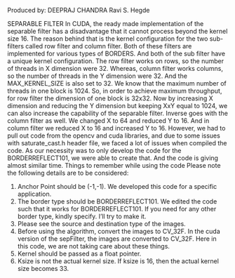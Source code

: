 Produced by:
DEEPRAJ CHANDRA
Ravi S. Hegde

SEPARABLE FILTER
In CUDA, the ready made implementation of the separable filter has a disadvantage that it cannot process beyond the kernel size 16. The reason behind that is the kernel configuration for the two sub-filters called row filter and column filter.
Both of these filters are implemented for various types of BORDERS. And both of the sub filter have a unique kernel configuration. 
The row filter works on rows, so the number of threads in X dimension were 32. Whereas, column filter works columns, so the number of threads in the Y dimension were 32. And the MAX_KERNEL_SIZE is also set to 32.
We know that the maximum number of threads in one block is 1024. So, in order to achieve maximum throughput, for row filter the dimension of one block is 32x32. Now by increasing X dimension and reducing the Y dimension but keeping XxY equal to 1024, we can also increase the capability of the separable filter. Inverse goes with the column filter as well. We changed X to 64 and reduced Y to 16. And in column filter we reduced X to 16 and increased Y to 16.
However, we had to pull out code from the opencv and cuda libraries, and due to some issues with saturate_cast.h header file, we faced a lot of issues when compiled the code. As our necessity was to only develop the code for the BORDERREFLECT101, we were able to create that. And the code is giving almost similar time.
Things to remember while using the code
Please note the following details are to be considered:
1.	Anchor Point should be (-1,-1). We developed this code for a specific application.
2.	The border type should be BORDERREFLECT101. We edited the code such that it works for BORDERREFLECT101. If you need for any other border type, kindly specify. I’ll try to make it.
3.	Please see the source and destination type of the images.
4.	Before using the algorithm, convert the images to CV_32F. In the cuda version of the sepFilter, the images are converted to CV_32F. Here in this code, we are not taking care about these things.
5.	Kernel should be passed as a float pointer.
6.	Ksize is not the actual kernel size. If ksize is 16, then the actual kernel size becomes 33.
